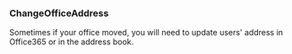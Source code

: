 ### ChangeOfficeAddress

Sometimes if your office moved, you will need to update users' address in Office365 or in the address book.
